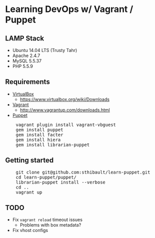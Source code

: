 Learning DevOps w/ Vagrant / Puppet
=====================================

LAMP Stack
------------

* Ubuntu 14.04 LTS (Trusty Tahr)
* Apache 2.4.7
* MySQL 5.5.37
* PHP 5.5.9

Requirements
---------------

* [VirtualBox](https://www.virtualbox.org/)
    * <https://www.virtualbox.org/wiki/Downloads>
* [Vagrant](http://www.vagrantup.com/)
    * <http://www.vagrantup.com/downloads.html>
* [Puppet](http://puppetlabs.com/)

<pre>
    vagrant plugin install vagrant-vbguest
    gem install puppet
    gem install facter
    gem install hiera
    gem install librarian-puppet
</pre>

Getting started
------------------

<pre>
    git clone git@github.com:sthibault/learn-puppet.git
    cd learn-puppet/puppet/
    librarian-puppet install --verbose
    cd ..
    vagrant up
</pre>

TODO
------

* Fix <code>vagrant reload</code> timeout issues
    * Problems with box metadata?
* Fix vhost configs

